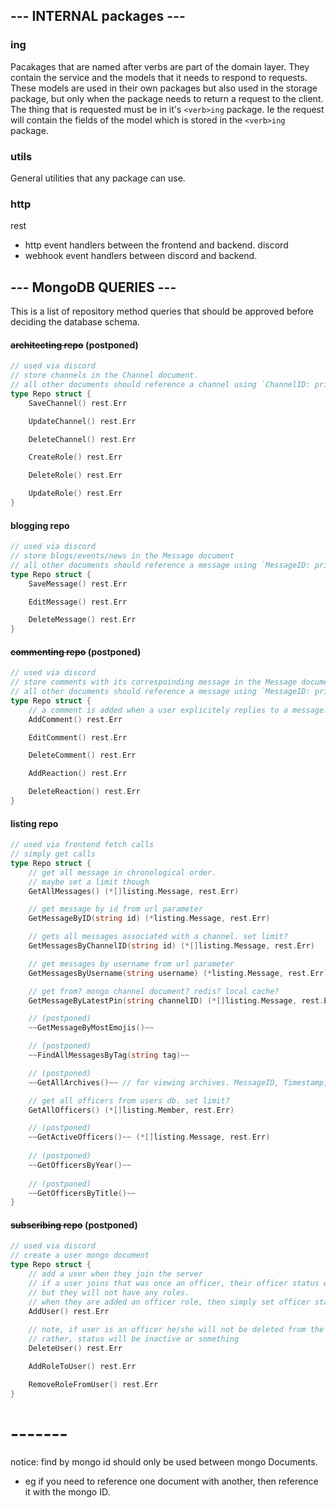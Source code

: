 
## --- INTERNAL packages ---

### <verb>ing 
Pacakages that are named after verbs are part of the domain layer.
They contain the service and the models that it needs to respond to requests. 
These models are used in their own packages but also used in the storage package,
but only when the package needs to return a request to the client. 
The thing that is requested must be in it's `<verb>ing` package. 
Ie the request will contain the fields of the model which is stored in the `<verb>ing` package. 

### utils
General utilities that any package can use. 

### http 
rest
- http event handlers between the frontend and backend. 
discord
- webhook event handlers between discord and backend. 

## --- MongoDB QUERIES ---

This is a list of repository method queries that should be approved before deciding the database schema. 

#### ~~architecting repo~~ (postponed)
```go 
// used via discord
// store channels in the Channel document. 
// all other documents should reference a channel using `ChannelID: primitive.ObjectID 'json:"_id" bson:"_id"'`
type Repo struct {
    SaveChannel() rest.Err

    UpdateChannel() rest.Err

    DeleteChannel() rest.Err

    CreateRole() rest.Err

    DeleteRole() rest.Err

    UpdateRole() rest.Err
}
```

#### blogging repo
```go 
// used via discord
// store blogs/events/news in the Message document
// all other documents should reference a message using `MessageID: primitive.ObjectID 'json:"_id" bson:"_id"'`
type Repo struct {
    SaveMessage() rest.Err

    EditMessage() rest.Err

    DeleteMessage() rest.Err
}
```

#### ~~commenting repo~~ (postponed)
```go
// used via discord
// store comments with its correspoinding message in the Message document. append to array. 
// all other documents should reference a message using `MessageID: primitive.ObjectID 'json:"_id" bson:"_id"'`
type Repo struct {
    // a comment is added when a user explicitely replies to a message. 
    AddComment() rest.Err

    EditComment() rest.Err

    DeleteComment() rest.Err 

    AddReaction() rest.Err

    DeleteReaction() rest.Err
}
```

#### listing repo
```go
// used via frontend fetch calls 
// simply get calls 
type Repo struct {
    // get all message in chronological order. 
    // maybe set a limit though
    GetAllMessages() (*[]listing.Message, rest.Err)

    // get message by id from url parameter 
    GetMessageByID(string id) (*listing.Message, rest.Err)

    // gets all messages associated with a channel. set limit?
    GetMessagesByChannelID(string id) (*[]listing.Message, rest.Err)

    // get messages by username from url parameter
    GetMessagesByUsername(string username) (*listing.Message, rest.Err)

    // get from? mongo channel document? redis? local cache? 
    GetMessageByLatestPin(string channelID) (*[]listing.Message, rest.Err)

    // (postponed)
    ~~GetMessageByMostEmojis()~~ 

    // (postponed)
    ~~FindAllMessagesByTag(string tag)~~

    // (postponed)
    ~~GetAllArchives()~~ // for viewing archives. MessageID, Timestamp, Title, 

    // get all officers from users db. set limit?
    GetAllOfficers() (*[]listing.Member, rest.Err)

    // (postponed)
    ~~GetActiveOfficers()~~ (*[]listing.Message, rest.Err)
    
    // (postponed)
    ~~GetOfficersByYear()~~
    
    // (postponed)
    ~~GetOfficersByTitle()~~
}
```

#### ~~subscribing repo~~ (postponed)
```go
// used via discord 
// create a user mongo document 
type Repo struct {
    // add a user when they join the server
    // if a user joins that was once an officer, their officer status will remain inactive,
    // but they will not have any roles. 
    // when they are added an officer role, then simply set officer status to active. 
    AddUser() rest.Err
    
    // note, if user is an officer he/she will not be deleted from the user database. 
    // rather, status will be inactive or something
    DeleteUser() rest.Err 

    AddRoleToUser() rest.Err

    RemoveRoleFromUser() rest.Err
}
```

# -------

notice: find by mongo id should only be used between mongo Documents. 
- eg if you need to reference one document with another, then reference it with the mongo ID.